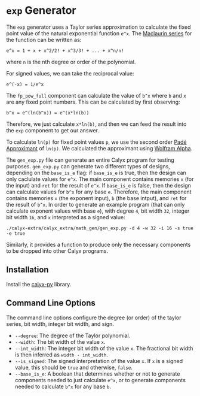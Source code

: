 # `exp` Generator

The `exp` generator uses a Taylor series approximation to calculate the fixed point value of the natural
exponential function `e^x`. The [Maclaurin series](https://en.wikipedia.org/wiki/Taylor_series#Exponential_function)
for the function can be written as:
```
e^x = 1 + x + x^2/2! + x^3/3! + ... + x^n/n!
```
where `n` is the nth degree or order of the polynomial.

For signed values, we can take the reciprocal value:
```
e^(-x) = 1/e^x
```

The `fp_pow_full` component can calculate the value of `b^x` where `b` and `x` are
any fixed point numbers. This can be calculated by first observing:
```
b^x = e^(ln(b^x)) = e^(x*ln(b))
```
Therefore, we just calculate `x*ln(b)`, and then we can feed the result into the `exp`
component to get our answer.

To calculate `ln(p)` for fixed point values `p`, we use the second order [Padé Approximant](https://en.wikipedia.org/wiki/Pad%C3%A9_approximant) of `ln(p)`. We calculated the approximant
using [Wolfram Alpha](https://www.wolframalpha.com/input?i=+PadeApproximant%5Bln%28x%29%2C%7Bx%2C1.5%2C%7B2%2C2%7D%7D%5D+).


The `gen_exp.py` file can generate an entire Calyx program for testing purposes.
`gen_exp.py` can generate two different types of designs, depending on the
`base_is_e` flag: if `base_is_e` is true, then the design can only caclulate
values for `e^x`. The main component contains memories `x` (for the input) and `ret` for the result of `e^x`.
If `base_is_e` is false, then the design can calculate values for `b^x` for any base
`e`. Therefore, the main component contains memories `x` (the exponent input), `b` (the base intput),
and `ret` for the result of `b^x`.
In order to generate an example program (that can only calculate exponent values with base
`e`), with degree `4`, bit width `32`, integer bit width `16`, and `x` interpreted as a signed value:
```
./calyx-extra/calyx_extra/math_gen/gen_exp.py -d 4 -w 32 -i 16 -s true -e true
```

Similarly, it provides a function to produce only the necessary components to be dropped into other Calyx programs.

## Installation

Install the [calyx-py](../calyx-py.md) library.

## Command Line Options

The command line options configure the degree (or order) of the taylor series, bit width, integer bit width, and sign.

- `--degree`: The degree of the Taylor polynomial.
- `--width`: The bit width of the value `x`.
- `--int_width`: The integer bit width of the value `x`. The fractional bit width is then inferred as `width - int_width`.
- `--is_signed`: The signed interpretation of the value `x`. If `x` is a signed value, this should be `true` and otherwise, `false`.
- `--base_is_e`: A boolean that determines whether or not to generate
components needed to just calculate `e^x`, or to generate components needed to
calculate `b^x` for any base `b`.
